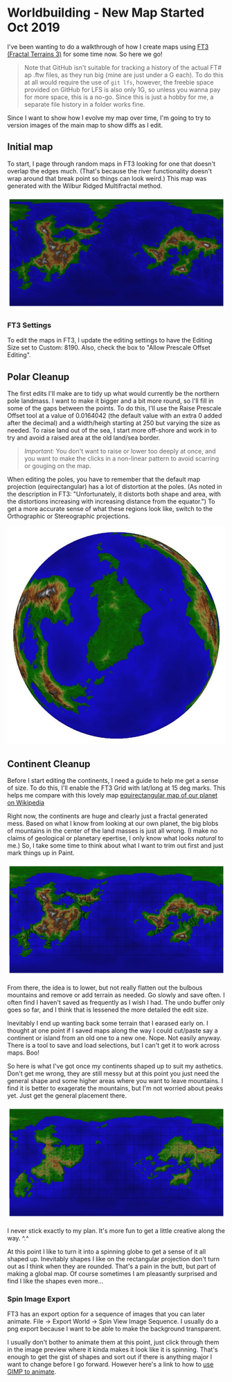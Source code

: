 # Worldbuilding - New Map Started Oct 2019

I've been wanting to do a walkthrough of how I create maps using [FT3 (Fractal Terrains 3)](https://www.profantasy.com/products/ft.asp#&panel1-1) for some time now. So here we go!

> Note that GitHub isn't suitable for tracking a history of the actual FT# ap .ftw files, as they run big (mine are just under a G each). To do this at all would require the use of `git lfs`, however, the freebie space provided on GitHub for LFS is also only 1G, so unless you wanna pay for more space, this is a no-go. Since this is just a hobby for me, a separate file history in a folder works fine. 

Since I want to show how I evolve my map over time, I'm going to try to version images of the main map to show diffs as I edit. 

## Initial map

To start, I page through random maps in FT3 looking for one that doesn't overlap the edges much. (That's because the river functionality doesn't wrap around that break point so things can look weird.) This map was generated with the Wilbur Ridged Multifractal method.

![Initial Fractal Map](Oct_Map_Initial.jpg)

### FT3 Settings
To edit the maps in FT3, I update the editing settings to have the Editing Size set to Custom: 8190. Also, check the box to "Allow Prescale Offset Editing".

## Polar Cleanup

The first edits I'll make are to tidy up what would currently be the northern pole landmass. I want to make it bigger and a bit more round, so I'll fill in some of the gaps between the points. To do this, I'll use the Raise Prescale Offset tool at a value of 0.0164042 (the default value with an extra 0 added after the decimal) and a width/heigh starting at 250 but varying the size as needed. To raise land out of the sea, I start more off-shore and work in to try and avoid a raised area at the old land/sea border.

> *Important:* You don't want to raise or lower too deeply at once, and you want to make the clicks in a non-linear pattern to avoid scarring or gouging on the map.

When editing the poles, you have to remember that the default map projection (equirectangular) has a lot of distortion at the poles. (As noted in the description in FT3: "Unfortunately, it distorts both shape and area, with the distortions increasing with increasing distance from the equator.") To get a more accurate sense of what these regions look like, switch to the Orthographic or Stereographic projections.

![Orthographic view of N. Pole](Oct_Map_PoleEditSquare.jpg)

## Continent Cleanup

Before I start editing the continents, I need a guide to help me get a sense of size. To do this, I'll enable the FT3 Grid with lat/long at 15 deg marks. This helps me compare with this lovely map [equirectangular map of our planet on Wikipedia](https://en.wikipedia.org/wiki/Equirectangular_projection#/media/File:Equirectangular_projection_SW.jpg)

Right now, the continents are huge and clearly just a fractal generated mess. Based on what I know from looking at our own planet, the big blobs of mountains in the center of the land masses is just all wrong. (I make no claims of geological or planetary epertise, I only know what looks _natural_ to me.) So, I take some time to think about what I want to trim out first and just mark things up in Paint. 

![Continental Edit Plan](Oct_Map_SketchPlan.jpg)

From there, the idea is to lower, but not really flatten out the bulbous mountains and remove or add terrain as needed. Go slowly and save often. I often find I haven't saved as frequently as I wish I had. The undo buffer only goes so far, and I think that is lessened the more detailed the edit size.

Inevitably I end up wanting back some terrain that I earased early on. I thought at one point if I saved maps along the way I could cut/paste say a continent or island from an old one to a new one. Nope. Not easily anyway. There is a tool to save and load selections, but I can't get it to work across maps. Boo!

So here is what I've got once my continents shaped up to suit my asthetics. Don't get me wrong, they are still messy but at this point you just need the general shape and some higher areas where you want to leave mountains. I find it is better to exagerate the mountains, but I'm not worried about peaks yet. Just get the general placement there.

![After Continent Edits](Oct_Map_AfterContinentEdit.jpg)

I never stick exactly to my plan.  It's more fun to get a little creative along the way.  ^.^

At this point I like to turn it into a spinning globe to get a sense of it all shaped up. Inevitably shapes I like on the rectangular projection don't turn out as I think when they are rounded. That's a pain in the butt, but part of making a global map. Of course sometimes I am pleasantly surprised and find I like the shapes even more...

### Spin Image Export

FT3 has an export option for a sequence of images that you can later animate. File -> Export World -> Spin View Image Sequence. I usually do a png export because I want to be able to make the background transparent.

I usually don't bother to animate them at this point, just click through them in the image preview where it kinda makes it look like it is spinning. That's enough to get the gist of shapes and sort out if there is anything major I want to change before I go forward. However here's a link to how to [use GIMP to animate](https://www.gimp.org/tutorials/Simple_Animations/).

